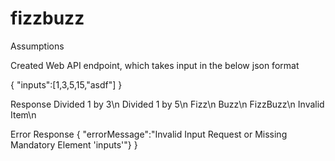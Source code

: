 # fizzbuzz

Assumptions

Created Web API endpoint, which takes input in the below json format

{
  "inputs":[1,3,5,15,"asdf"]
}

Response
Divided 1 by 3\n
Divided 1 by 5\n
Fizz\n
Buzz\n
FizzBuzz\n
Invalid Item\n

Error Response
{
  "errorMessage":"Invalid Input Request or Missing Mandatory Element 'inputs'"}
}
